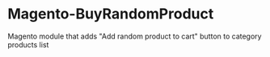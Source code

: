 Magento-BuyRandomProduct
========================

Magento module that adds "Add random product to cart" button to category products list